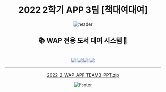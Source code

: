 <div align="center">
  
# 2022 2학기 APP 3팀 [책대여대여]

  
![header](https://capsule-render.vercel.app/api?type=waving&color=3E4C67&height=200&section=header&text=책대여대여&fontSize=60&fontColor=F9F9F9&animation=twinkling&fontAlignY=40&)


## :books: WAP 전용 도서 대여 시스템 :iphone:

<br/>
  
<img src="https://img.shields.io/badge/Dart-0175C2?style=flat-square&logo=Dart&logoColor=white">
<img src="https://img.shields.io/badge/Flutter-02569B?style=flat-square&logo=Flutter&logoColor=white">
<img src="https://img.shields.io/badge/Firebase-FFCA28?style=flat-square&logo=Firebase&logoColor=white">
<img src="https://img.shields.io/badge/Android Studio-3DDC84?style=flat-square&logo=Android Studio&logoColor=white"/>



* * * 

[2022_2_WAP_APP_TEAM3_PPT.zip](https://github.com/pknu-wap/2022_2_WAP_APP_TEAM3/files/10130617/2022_2_WAP_APP_TEAM3_PPT.zip)


![Footer](https://capsule-render.vercel.app/api?type=waving&color=3E4C67&height=200&section=footer)
  
  
</div>
